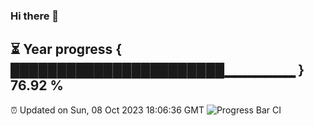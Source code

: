 ### Hi there 👋
⏳ Year progress { ███████████████████████▁▁▁▁▁▁▁ } 76.92 %
---
⏰ Updated on Sun, 08 Oct 2023 18:06:36 GMT
![Progress Bar CI](https://github.com/Moyi321/Moyi321/workflows/Progress%20Bar%20CI/badge.svg)
